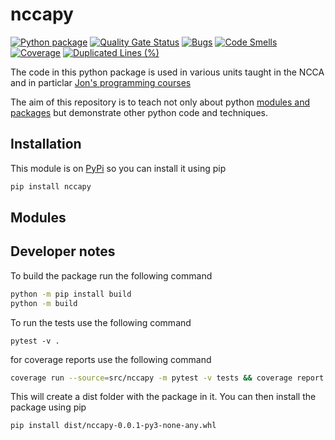# nccapy

[![Python package](https://github.com/NCCA/nccapy/actions/workflows/python-package.yml/badge.svg)](https://github.com/NCCA/nccapy/actions/workflows/python-package.yml) [![Quality Gate Status](https://sonarcloud.io/api/project_badges/measure?project=NCCA_nccapy&metric=alert_status)](https://sonarcloud.io/summary/new_code?id=NCCA_nccapy) [![Bugs](https://sonarcloud.io/api/project_badges/measure?project=NCCA_nccapy&metric=bugs)](https://sonarcloud.io/summary/new_code?id=NCCA_nccapy) [![Code Smells](https://sonarcloud.io/api/project_badges/measure?project=NCCA_nccapy&metric=code_smells)](https://sonarcloud.io/summary/new_code?id=NCCA_nccapy) [![Coverage](https://sonarcloud.io/api/project_badges/measure?project=NCCA_nccapy&metric=coverage)](https://sonarcloud.io/summary/new_code?id=NCCA_nccapy) [![Duplicated Lines (%)](https://sonarcloud.io/api/project_badges/measure?project=NCCA_nccapy&metric=duplicated_lines_density)](https://sonarcloud.io/summary/new_code?id=NCCA_nccapy)

The code in this python package is used in various units taught in the NCCA and in particlar [Jon's programming courses](https://nccastaff.bournemouth.ac.uk/jmacey/)

The aim of this repository is to teach not only about python [modules and packages](https://docs.python.org/3/tutorial/modules.html) but demonstrate other python code and techniques.

## Installation

This module is on [PyPi](https://pypi.org/project/nccapy/) so you can install it using pip

```bash
pip install nccapy
```



## Modules


## Developer notes

To build the package run the following command

```bash
python -m pip install build
python -m build
```

To run the tests use the following command

```
pytest -v .
```

for coverage reports use the following command

```bash
coverage run --source=src/nccapy -m pytest -v tests && coverage report -m
```

This will create a dist folder with the package in it. You can then install the package using pip

```bash
pip install dist/nccapy-0.0.1-py3-none-any.whl
```
